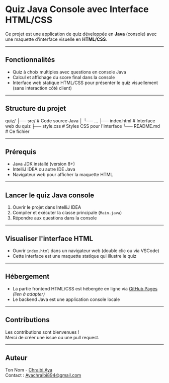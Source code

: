 # Quiz Java Console avec Interface HTML/CSS

Ce projet est une application de quiz développée en **Java** (console) avec une maquette d'interface visuelle en **HTML/CSS**.

---

## Fonctionnalités

- Quiz à choix multiples avec questions en console Java
- Calcul et affichage du score final dans la console
- Interface web statique HTML/CSS pour présenter le quiz visuellement (sans interaction côté client)

---

## Structure du projet

quiz/
├── src/ # Code source Java
│ └── ...
├── index.html # Interface web du quiz
├── style.css # Styles CSS pour l'interface
└── README.md # Ce fichier

---

## Prérequis

- Java JDK installé (version 8+)
- IntelliJ IDEA ou autre IDE Java
- Navigateur web pour afficher la maquette HTML

---

## Lancer le quiz Java console

1. Ouvrir le projet dans IntelliJ IDEA
2. Compiler et exécuter la classe principale (`Main.java`)
3. Répondre aux questions dans la console

---

## Visualiser l'interface HTML

- Ouvrir `index.html` dans un navigateur web (double clic ou via VSCode)
- Cette interface est une maquette statique qui illustre le quiz

---

## Hébergement

- La partie frontend HTML/CSS est hébergée en ligne via [GitHub Pages](https://ton-utilisateur.github.io/quiz-java/) *(lien à adapter)*
- Le backend Java est une application console locale

---

## Contributions

Les contributions sont bienvenues !  
Merci de créer une issue ou une pull request.

---

## Auteur

Ton Nom - [Chraibi Aya](linkedin.com/in/chraibi-aya-914102370)  
Contact : Ayachraibi894@gmail.com
